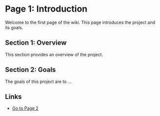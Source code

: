 # Page 1: Introduction

Welcome to the first page of the wiki. This page introduces the project and its goals.

## Section 1: Overview
This section provides an overview of the project.

## Section 2: Goals
The goals of this project are to ...

## Links
- [Go to Page 2](page2.md)
